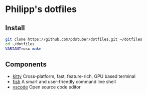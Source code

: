 # Philipp's dotfiles

## Install

```bash
git clone https://github.com/pdstuber/dotfiles.git ~/dotfiles
cd ~/dotfiles
VARIANT=osx make
```

## Components

- [kitty] Cross-platform, fast, feature-rich, GPU based terminal
- [fish] A smart and user-friendly command line shell
- [vscode] Open source code editor

[kitty]: https://github.com/kovidgoyal/kitty "Kitty"
[fish]: https://fishshell.com/ "Fish"
[vscode]: https://code.visualstudio.com/ "Visual Studio Code"
